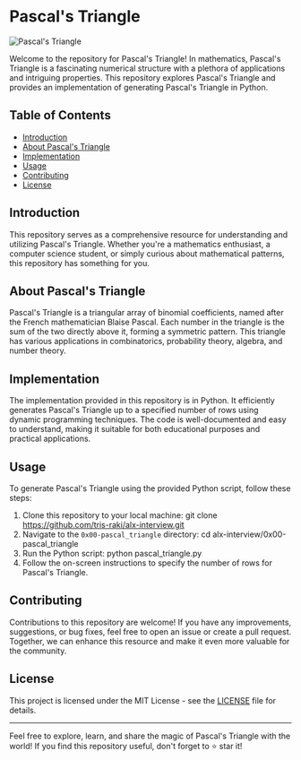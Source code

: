 # Pascal's Triangle

![Pascal's Triangle](https://upload.wikimedia.org/wikipedia/commons/0/0d/PascalTriangleAnimated2.gif)

Welcome to the repository for Pascal's Triangle! In mathematics, Pascal's Triangle is a fascinating numerical structure with a plethora of applications and intriguing properties. This repository explores Pascal's Triangle and provides an implementation of generating Pascal's Triangle in Python.

## Table of Contents
- [Introduction](#introduction)
- [About Pascal's Triangle](#about-pascals-triangle)
- [Implementation](#implementation)
- [Usage](#usage)
- [Contributing](#contributing)
- [License](#license)

## Introduction
This repository serves as a comprehensive resource for understanding and utilizing Pascal's Triangle. Whether you're a mathematics enthusiast, a computer science student, or simply curious about mathematical patterns, this repository has something for you.

## About Pascal's Triangle
Pascal's Triangle is a triangular array of binomial coefficients, named after the French mathematician Blaise Pascal. Each number in the triangle is the sum of the two directly above it, forming a symmetric pattern. This triangle has various applications in combinatorics, probability theory, algebra, and number theory.

## Implementation
The implementation provided in this repository is in Python. It efficiently generates Pascal's Triangle up to a specified number of rows using dynamic programming techniques. The code is well-documented and easy to understand, making it suitable for both educational purposes and practical applications.

## Usage
To generate Pascal's Triangle using the provided Python script, follow these steps:
1. Clone this repository to your local machine:
   git clone https://github.com/tris-raki/alx-interview.git
2. Navigate to the `0x00-pascal_triangle` directory:
	cd alx-interview/0x00-pascal_triangle
3. Run the Python script:
	python pascal_triangle.py
4. Follow the on-screen instructions to specify the number of rows for Pascal's Triangle.

## Contributing
Contributions to this repository are welcome! If you have any improvements, suggestions, or bug fixes, feel free to open an issue or create a pull request. Together, we can enhance this resource and make it even more valuable for the community.

## License
This project is licensed under the MIT License - see the [LICENSE](LICENSE) file for details.

---

Feel free to explore, learn, and share the magic of Pascal's Triangle with the world! If you find this repository useful, don't forget to ⭐️ star it!
